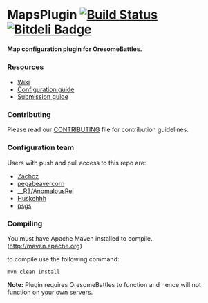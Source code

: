 MapsPlugin [![Build Status](https://travis-ci.org/OresomeCraft/MapsPlugin.png?branch=master)](https://travis-ci.org/OresomeCraft/MapsPlugin)    [![Bitdeli Badge](https://d2weczhvl823v0.cloudfront.net/OresomeCraft/mapsplugin/trend.png)](https://bitdeli.com/OresomeCraft "Bitdeli Badge")
===================

#### Map configuration plugin for OresomeBattles.

### Resources

* [Wiki](https://github.com/OresomeCraft/MapsPlugin/wiki)
* [Configuration guide](https://github.com/OresomeCraft/MapsPlugin/wiki/Configuration-guide)
* [Submission guide](https://github.com/OresomeCraft/MapsPlugin/wiki/Map-Submission-Guide)

### Contributing

Please read our [CONTRIBUTING](https://github.com/OresomeCraft/MapsPlugin/blob/master/CONTRIBUTING.md) file for contribution guidelines.

### Configuration team

Users with push and pull access to this repo are:

* [Zachoz](https://github.com/Zachoz)
* [pegabeavercorn](https://github.com/pegabeavercorn)
* [__R3/AnomalousRei](https://github.com/AnomalousRei)
* [Huskehhh](https://github.com/Huskehhh)
* [psgs](https://github.com/psgs)

### Compiling

You must have Apache Maven installed to compile. (http://maven.apache.org)

to compile use the following command:

```mvn clean install```

**Note:** Plugin requires OresomeBattles to function and hence will not function on your own servers.
